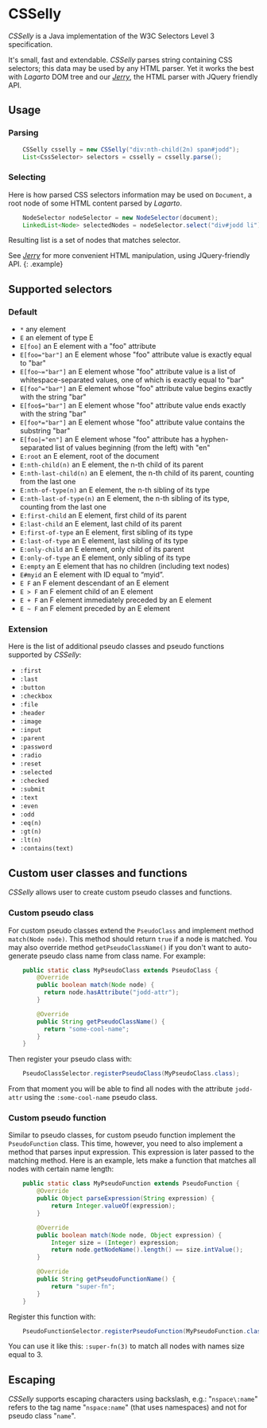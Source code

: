 # CSSelly

*CSSelly* is a Java implementation of the W3C Selectors Level 3
specification.

It's small, fast and extendable. *CSSelly* parses string containing CSS
selectors; this data may be used by any HTML parser. Yet it works the
best with *Lagarto* DOM tree and our [*Jerry*](/doc/jerry/index.html),
the HTML parser with JQuery friendly API.

## Usage

### Parsing

~~~~~ java
    CSSelly csselly = new CSSelly("div:nth-child(2n) span#jodd");
    List<CssSelector> selectors = csselly = csselly.parse();
~~~~~

### Selecting

Here is how parsed CSS selectors information may be used on `Document`,
a root node of some HTML content parsed by *Lagarto*.

~~~~~ java
    NodeSelector nodeSelector = new NodeSelector(document);
    LinkedList<Node> selectedNodes = nodeSelector.select("div#jodd li");
~~~~~

Resulting list is a set of nodes that matches selector.

See [*Jerry*](/doc/jerry/index.html) for more convenient HTML
manipulation, using JQuery-friendly API.
{: .example}

## Supported selectors

### Default

* `*` any element
* `E` an element of type E
* `E[foo]` an E element with a "foo" attribute
* `E[foo="bar"]` an E element whose "foo" attribute value is
  exactly equal to "bar"
* `E[foo~="bar"]` an E element whose "foo" attribute value is
  a list of whitespace-separated values, one of which is exactly equal
  to "bar"
* `E[foo^="bar"]` an E element whose "foo" attribute value
  begins exactly with the string "bar"
* `E[foo$="bar"]` an E element whose "foo" attribute value
  ends exactly with the string "bar"
* `E[foo*="bar"]` an E element whose "foo" attribute value
  contains the substring "bar"
* `E[foo|="en"]` an E element whose "foo" attribute has a
  hyphen-separated list of values beginning (from the left) with
  "en"
* `E:root` an E element, root of the document
* `E:nth-child(n)` an E element, the n-th child of its parent
* `E:nth-last-child(n)` an E element, the n-th child of its parent,
  counting from the last one
* `E:nth-of-type(n)` an E element, the n-th sibling of its type
* `E:nth-last-of-type(n)` an E element, the n-th sibling of its type,
  counting from the last one
* `E:first-child` an E element, first child of its parent
* `E:last-child` an E element, last child of its parent
* `E:first-of-type` an E element, first sibling of its type
* `E:last-of-type` an E element, last sibling of its type
* `E:only-child` an E element, only child of its parent
* `E:only-of-type` an E element, only sibling of its type
* `E:empty` an E element that has no children (including text nodes)
* `E#myid` an E element with ID equal to “myid”.
* `E F` an F element descendant of an E element
* `E > F` an F element child of an E element
* `E + F` an F element immediately preceded by an E element
* `E ~ F` an F element preceded by an E element

### Extension

Here is the list of additional pseudo classes and pseudo functions
supported by *CSSelly*:

* `:first`
* `:last`
* `:button`
* `:checkbox`
* `:file`
* `:header`
* `:image`
* `:input`
* `:parent`
* `:password`
* `:radio`
* `:reset`
* `:selected`
* `:checked`
* `:submit`
* `:text`
* `:even`
* `:odd`
* `:eq(n)`
* `:gt(n)`
* `:lt(n)`
* `:contains(text)`

## Custom user classes and functions

*CSSelly* allows user to create custom pseudo classes and functions.

### Custom pseudo class

For custom pseudo classes extend the `PseudoClass` and implement method `match(Node node)`. This method should return `true` if a node is matched. You may also override method `getPseudoClassName()` if you don't want to auto-generate pseudo class name from class name. For example:

~~~~~ java
    public static class MyPseudoClass extends PseudoClass {
        @Override
        public boolean match(Node node) {
          return node.hasAttribute("jodd-attr");
        }

        @Override
        public String getPseudoClassName() {
          return "some-cool-name";
        }
    }
~~~~~

Then register your pseudo class with:

~~~~~ java
    PseudoClassSelector.registerPseudoClass(MyPseudoClass.class);
~~~~~

From that moment you will be able to find all nodes with the attribute `jodd-attr` using the `:some-cool-name` pseudo class.

### Custom pseudo function

Similar to pseudo classes, for custom pseudo function implement the `PseudoFunction` class. This time, however, you need to also implement a method
that parses input expression. This expression is later passed to the matching method. Here is an example, lets make a function that matches all nodes with certain name length:

~~~~~ java
    public static class MyPseudoFunction extends PseudoFunction {
        @Override
        public Object parseExpression(String expression) {
            return Integer.valueOf(expression);
        }

        @Override
        public boolean match(Node node, Object expression) {
            Integer size = (Integer) expression;
            return node.getNodeName().length() == size.intValue();
        }

        @Override
        public String getPseudoFunctionName() {
            return "super-fn";
        }
    }
~~~~~

Register this function with:

~~~~~ java
    PseudoFunctionSelector.registerPseudoFunction(MyPseudoFunction.class);
~~~~~

You can use it like this: `:super-fn(3)` to match all nodes with names size equal to 3.

## Escaping

*CSSelly* supports escaping characters using backslash, e.g.: "`nspace\:name`" refers to the tag name
"`nspace:name`" (that uses namespaces) and not for pseudo class "`name`".

